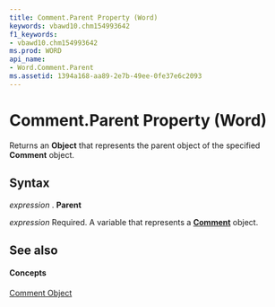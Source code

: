 ```yaml
---
title: Comment.Parent Property (Word)
keywords: vbawd10.chm154993642
f1_keywords:
- vbawd10.chm154993642
ms.prod: WORD
api_name:
- Word.Comment.Parent
ms.assetid: 1394a168-aa89-2e7b-49ee-0fe37e6c2093
---
```



# Comment.Parent Property (Word)

Returns an  **Object** that represents the parent object of the specified **Comment** object.


## Syntax

 _expression_ . **Parent**

 _expression_ Required. A variable that represents a **[Comment](comment-object-word.md)** object.


## See also


#### Concepts


[Comment Object](comment-object-word.md)

